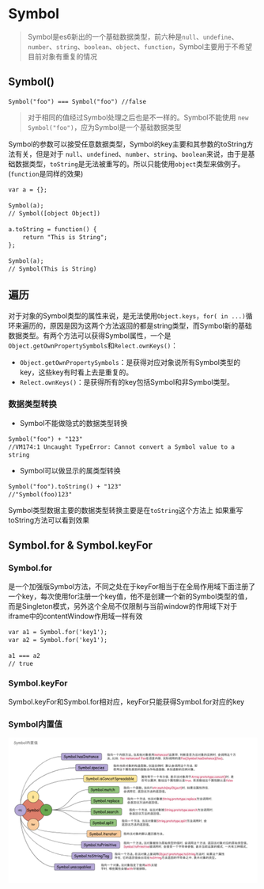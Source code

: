 # Symbol

> Symbol是es6新出的一个基础数据类型，前六种是`null`、`undefine`、`number`、`string`、`boolean`、`object`、`function`，Symbol主要用于不希望目前对象有重复的情况

## Symbol()
`Symbol("foo") === Symbol("foo") //false`
> 对于相同的值经过Symbol处理之后也是不一样的。Symbol不能使用 `new Symbol("foo")`，应为Symbol是一个基础数据类型

Symbol的参数可以接受任意数据类型，Symbol的key主要和其参数的toString方法有关，但是对于 `null`、`undefined`、`number`、`string`、`boolean`来说，由于是基础数据类型，`toString`是无法被重写的。所以只能使用`object`类型来做例子。(`function`是同样的效果)

```
var a = {};

Symbol(a);
// Symbol([object Object])

a.toString = function() {
    return "This is String";
};

Symbol(a);
// Symbol(This is String)
```

## 遍历
对于对象的Symbol类型的属性来说，是无法使用`Object.keys`，`for( in ...)`循环来遍历的，原因是因为这两个方法返回的都是string类型，而Symbol新的基础数据类型。有两个方法可以获得Symbol属性，一个是`Object.getOwnPropertySymbols`和`Relect.ownKeys()`：
- `Object.getOwnPropertySymbols`：是获得对应对象说所有Symbol类型的key，这些key有时看上去是重复的。
- `Relect.ownKeys()`：是获得所有的key包括Symbol和非Symbol类型。

### 数据类型转换

- Symbol不能做隐式的数据类型转换
```
Symbol("foo") + "123"
//VM174:1 Uncaught TypeError: Cannot convert a Symbol value to a string
```

- Symbol可以做显示的属类型转换
```
Symbol("foo").toString() + "123"
//"Symbol(foo)123"
```

Symbol类型数据主要的数据类型转换主要是在`toString`这个方法上
如果重写toString方法可以看到效果

## Symbol.for & Symbol.keyFor

### Symbol.for
是一个加强版Symbol方法，不同之处在于keyFor相当于在全局作用域下面注册了一个key，每次使用for注册一个key值，他不是创建一个新的Symbol类型的值，而是Singleton模式，另外这个全局不仅限制与当前window的作用域下对于iframe中的contentWindow作用域一样有效

```
var a1 = Symbol.for('key1');
var a2 = Symbol.for('key1');

a1 === a2
// true
```

### Symbol.keyFor
Symbol.keyFor和Symbol.for相对应，keyFor只能获得Symbol.for对应的key

### Symbol内置值

![Symbol Inner value](./Symbol.png)
